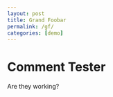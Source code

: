 ```yaml
---
layout: post
title: Grand Foobar
permalink: /gf/
categories: [demo]
---
```


# Comment Tester
Are they working?

